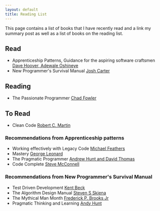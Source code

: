 ```yaml
---
layout: default
title: Reading List
---
```


This page contains a list of books that I have recently read and a link my summary post as well as a list of books on the reading list.

## Read
* Apprenticeship Patterns, Guidance for the aspiring software craftsmen [Dave Hoover, Adewale Oshineye](http://shop.oreilly.com/product/9780596518387.do)
* New Programmer's Survival Manual [Josh Carter](https://pragprog.com/book/jcdeg/new-programmer-s-survival-manual)

## Reading
* The Passionate Programmer [Chad Fowler](https://pragprog.com/book/cfcar2/the-passionate-programmer)

## To Read
* Clean Code [Robert C. Martin](https://www.amazon.com/Clean-Code-Handbook-Software-Craftsmanship/dp/0132350882)

### Recommendations from Apprenticeship patterns
* Working effectively with Legacy Code [Michael Feathers](https://www.amazon.com/Working-Effectively-Legacy-Michael-Feathers/dp/0131177052)
* Mastery [George Leonard](https://www.amazon.com.au/Mastery-Keys-Success-Long-Term-Fulfillment/dp/0452267560)
* The Pragmatic Programmer [Andrew Hunt and David Thomas](https://pragprog.com/book/tpp/the-pragmatic-programmer)
* Code Complete [Steve McConnell](https://www.amazon.com/Code-Complete-Practical-Handbook-Construction/dp/0735619670)

### Recommendations from New Programmer's Survival Manual
* Test Driven Development [Kent Beck](https://www.amazon.com/Test-Driven-Development-Kent-Beck/dp/0321146530)
* The Algorithm Design Manual [Steven S Skiena](https://www.amazon.com/Algorithm-Design-Manual-Steven-Skiena/dp/1849967202)
* The Mythical Man Month [Frederick P. Brooks Jr](https://www.amazon.com/gp/product/0201835959)
* Pragmatic Thinking and Learning [Andy Hunt](https://pragprog.com/book/ahptl/pragmatic-thinking-and-learning)
